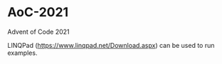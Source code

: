 # AoC-2021
Advent of Code 2021

LINQPad (https://www.linqpad.net/Download.aspx) can be used to run examples.
